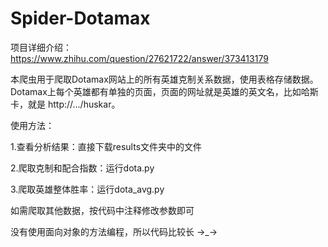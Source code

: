 # Spider-Dotamax

项目详细介绍：https://www.zhihu.com/question/27621722/answer/373413179

本爬虫用于爬取Dotamax网站上的所有英雄克制关系数据，使用表格存储数据。Dotamax上每个英雄都有单独的页面，页面的网址就是英雄的英文名，比如哈斯卡，就是 http://.../huskar。

使用方法：

1.查看分析结果：直接下载results文件夹中的文件

2.爬取克制和配合指数：运行dota.py

3.爬取英雄整体胜率：运行dota_avg.py

如需爬取其他数据，按代码中注释修改参数即可

没有使用面向对象的方法编程，所以代码比较长 →_→
